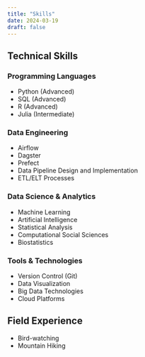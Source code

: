```yaml
---
title: "Skills"
date: 2024-03-19
draft: false
---
```


## Technical Skills

### Programming Languages
- Python (Advanced)
- SQL (Advanced)
- R (Advanced)
- Julia (Intermediate)

### Data Engineering
- Airflow
- Dagster
- Prefect
- Data Pipeline Design and Implementation
- ETL/ELT Processes

### Data Science & Analytics
- Machine Learning
- Artificial Intelligence
- Statistical Analysis
- Computational Social Sciences
- Biostatistics

### Tools & Technologies
- Version Control (Git)
- Data Visualization
- Big Data Technologies
- Cloud Platforms

## Field Experience
- Bird-watching
- Mountain Hiking 